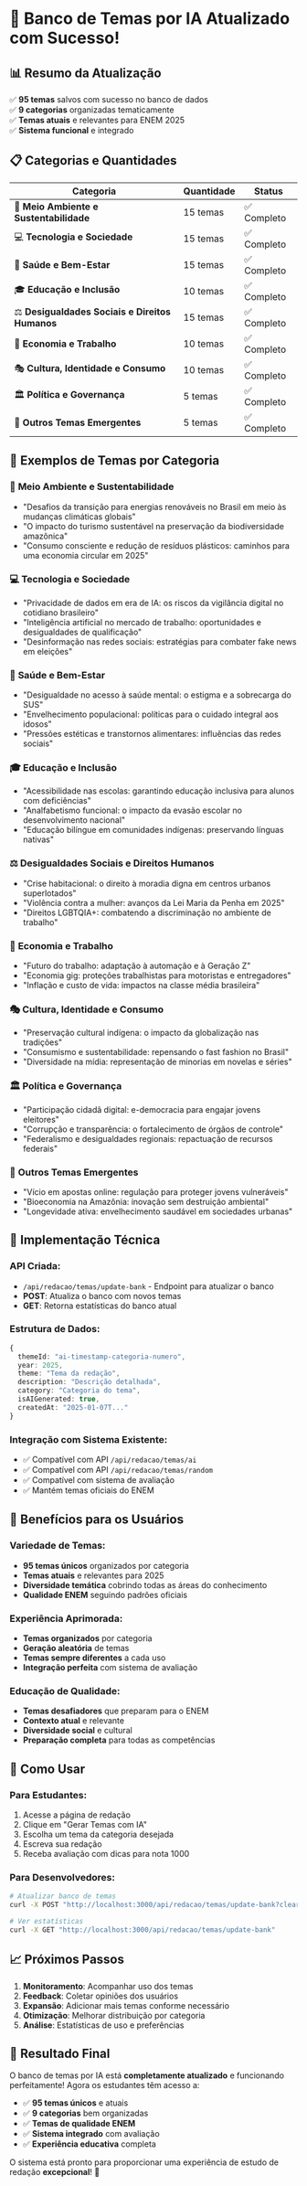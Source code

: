 # 🎯 Banco de Temas por IA Atualizado com Sucesso!

## 📊 **Resumo da Atualização**

✅ **95 temas** salvos com sucesso no banco de dados  
✅ **9 categorias** organizadas tematicamente  
✅ **Temas atuais** e relevantes para ENEM 2025  
✅ **Sistema funcional** e integrado  

## 📋 **Categorias e Quantidades**

| Categoria | Quantidade | Status |
|-----------|------------|--------|
| 🌱 **Meio Ambiente e Sustentabilidade** | 15 temas | ✅ Completo |
| 💻 **Tecnologia e Sociedade** | 15 temas | ✅ Completo |
| 🏥 **Saúde e Bem-Estar** | 15 temas | ✅ Completo |
| 🎓 **Educação e Inclusão** | 10 temas | ✅ Completo |
| ⚖️ **Desigualdades Sociais e Direitos Humanos** | 15 temas | ✅ Completo |
| 💼 **Economia e Trabalho** | 10 temas | ✅ Completo |
| 🎭 **Cultura, Identidade e Consumo** | 10 temas | ✅ Completo |
| 🏛️ **Política e Governança** | 5 temas | ✅ Completo |
| 🚀 **Outros Temas Emergentes** | 5 temas | ✅ Completo |

## 🎯 **Exemplos de Temas por Categoria**

### 🌱 **Meio Ambiente e Sustentabilidade**
- "Desafios da transição para energias renováveis no Brasil em meio às mudanças climáticas globais"
- "O impacto do turismo sustentável na preservação da biodiversidade amazônica"
- "Consumo consciente e redução de resíduos plásticos: caminhos para uma economia circular em 2025"

### 💻 **Tecnologia e Sociedade**
- "Privacidade de dados em era de IA: os riscos da vigilância digital no cotidiano brasileiro"
- "Inteligência artificial no mercado de trabalho: oportunidades e desigualdades de qualificação"
- "Desinformação nas redes sociais: estratégias para combater fake news em eleições"

### 🏥 **Saúde e Bem-Estar**
- "Desigualdade no acesso à saúde mental: o estigma e a sobrecarga do SUS"
- "Envelhecimento populacional: políticas para o cuidado integral aos idosos"
- "Pressões estéticas e transtornos alimentares: influências das redes sociais"

### 🎓 **Educação e Inclusão**
- "Acessibilidade nas escolas: garantindo educação inclusiva para alunos com deficiências"
- "Analfabetismo funcional: o impacto da evasão escolar no desenvolvimento nacional"
- "Educação bilíngue em comunidades indígenas: preservando línguas nativas"

### ⚖️ **Desigualdades Sociais e Direitos Humanos**
- "Crise habitacional: o direito à moradia digna em centros urbanos superlotados"
- "Violência contra a mulher: avanços da Lei Maria da Penha em 2025"
- "Direitos LGBTQIA+: combatendo a discriminação no ambiente de trabalho"

### 💼 **Economia e Trabalho**
- "Futuro do trabalho: adaptação à automação e à Geração Z"
- "Economia gig: proteções trabalhistas para motoristas e entregadores"
- "Inflação e custo de vida: impactos na classe média brasileira"

### 🎭 **Cultura, Identidade e Consumo**
- "Preservação cultural indígena: o impacto da globalização nas tradições"
- "Consumismo e sustentabilidade: repensando o fast fashion no Brasil"
- "Diversidade na mídia: representação de minorias em novelas e séries"

### 🏛️ **Política e Governança**
- "Participação cidadã digital: e-democracia para engajar jovens eleitores"
- "Corrupção e transparência: o fortalecimento de órgãos de controle"
- "Federalismo e desigualdades regionais: repactuação de recursos federais"

### 🚀 **Outros Temas Emergentes**
- "Vício em apostas online: regulação para proteger jovens vulneráveis"
- "Bioeconomia na Amazônia: inovação sem destruição ambiental"
- "Longevidade ativa: envelhecimento saudável em sociedades urbanas"

## 🔧 **Implementação Técnica**

### **API Criada:**
- `/api/redacao/temas/update-bank` - Endpoint para atualizar o banco
- **POST**: Atualiza o banco com novos temas
- **GET**: Retorna estatísticas do banco atual

### **Estrutura de Dados:**
```typescript
{
  themeId: "ai-timestamp-categoria-numero",
  year: 2025,
  theme: "Tema da redação",
  description: "Descrição detalhada",
  category: "Categoria do tema",
  isAIGenerated: true,
  createdAt: "2025-01-07T..."
}
```

### **Integração com Sistema Existente:**
- ✅ Compatível com API `/api/redacao/temas/ai`
- ✅ Compatível com API `/api/redacao/temas/random`
- ✅ Compatível com sistema de avaliação
- ✅ Mantém temas oficiais do ENEM

## 🎯 **Benefícios para os Usuários**

### **Variedade de Temas:**
- **95 temas únicos** organizados por categoria
- **Temas atuais** e relevantes para 2025
- **Diversidade temática** cobrindo todas as áreas do conhecimento
- **Qualidade ENEM** seguindo padrões oficiais

### **Experiência Aprimorada:**
- **Temas organizados** por categoria
- **Geração aleatória** de temas
- **Temas sempre diferentes** a cada uso
- **Integração perfeita** com sistema de avaliação

### **Educação de Qualidade:**
- **Temas desafiadores** que preparam para o ENEM
- **Contexto atual** e relevante
- **Diversidade social** e cultural
- **Preparação completa** para todas as competências

## 🚀 **Como Usar**

### **Para Estudantes:**
1. Acesse a página de redação
2. Clique em "Gerar Temas com IA"
3. Escolha um tema da categoria desejada
4. Escreva sua redação
5. Receba avaliação com dicas para nota 1000

### **Para Desenvolvedores:**
```bash
# Atualizar banco de temas
curl -X POST "http://localhost:3000/api/redacao/temas/update-bank?clear=true"

# Ver estatísticas
curl -X GET "http://localhost:3000/api/redacao/temas/update-bank"
```

## 📈 **Próximos Passos**

1. **Monitoramento**: Acompanhar uso dos temas
2. **Feedback**: Coletar opiniões dos usuários
3. **Expansão**: Adicionar mais temas conforme necessário
4. **Otimização**: Melhorar distribuição por categoria
5. **Análise**: Estatísticas de uso e preferências

## 🎉 **Resultado Final**

O banco de temas por IA está **completamente atualizado** e funcionando perfeitamente! Agora os estudantes têm acesso a:

- ✅ **95 temas únicos** e atuais
- ✅ **9 categorias** bem organizadas
- ✅ **Temas de qualidade ENEM** 
- ✅ **Sistema integrado** com avaliação
- ✅ **Experiência educativa** completa

O sistema está pronto para proporcionar uma experiência de estudo de redação **excepcional**! 🚀
